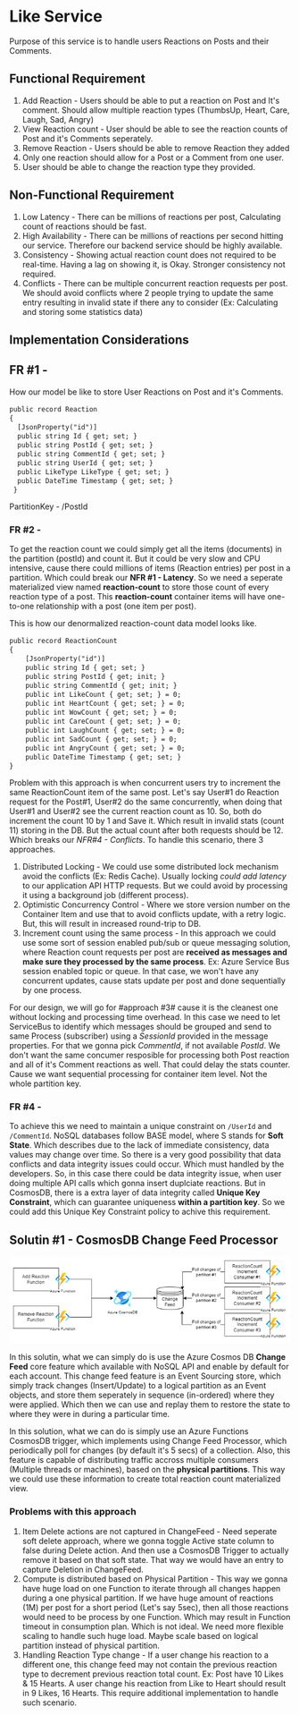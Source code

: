 # Like Service
Purpose of this service is to handle users Reactions on Posts and their Comments.

## Functional Requirement

1. Add Reaction - Users should be able to put a reaction on Post and It's comment. Should allow multiple reaction types (ThumbsUp, Heart, Care, Laugh, Sad, Angry)
2. View Reaction count - User should be able to see the reaction counts of Post and it's Comments seperately.
3. Remove Reaction - Users should be able to remove Reaction they added
4. Only one reaction should allow for a Post or a Comment from one user.
5. User should be able to change the reaction type they provided.

## Non-Functional Requirement
1. Low Latency - There can be millions of reactions per post, Calculating count of reactions should be fast. 
2. High Availability - There can be millions of reactions per second hitting our service. Therefore our backend service should be highly available.
3. Consistency - Showing actual reaction count does not required to be real-time. Having a lag on showing it, is Okay. Stronger consistency not required.
4. Conflicts - There can be multiple concurrent reaction requests per post. We should avoid conflicts where 2 people trying to update the same entry resulting in invalid state if there any to consider (Ex: Calculating and storing some statistics data)

## Implementation Considerations

## FR #1 - <br>
How our model be like to store User Reactions on Post and it's Comments.
```
public record Reaction
{
  [JsonProperty("id")]
  public string Id { get; set; }
  public string PostId { get; set; }
  public string CommentId { get; set; }
  public string UserId { get; set; }
  public LikeType LikeType { get; set; }
  public DateTime Timestamp { get; set; }
 }
```
PartitionKey - /PostId


### FR #2 - <br>
To get the reaction count we could simply get all the items (documents) in the partition (postId) and count it. But it could be very slow and CPU intensive, cause there could millions of items (Reaction entries) per post in a partition. Which could break our **NFR #1 - Latency**. So we need a seperate materialized view named **reaction-count** to store those count of every reaction type of a post. This **reaction-count** container items will have one-to-one relationship with a post (one item per post).

This is how our denormalized reaction-count data model looks like.
```
public record ReactionCount
{
    [JsonProperty("id")]
    public string Id { get; set; }
    public string PostId { get; init; }
    public string CommentId { get; init; }
    public int LikeCount { get; set; } = 0;
    public int HeartCount { get; set; } = 0;
    public int WowCount { get; set; } = 0;
    public int CareCount { get; set; } = 0;
    public int LaughCount { get; set; } = 0;
    public int SadCount { get; set; } = 0;
    public int AngryCount { get; set; } = 0;
    public DateTime Timestamp { get; set; }
}
```

Problem with this approach is when concurrent users try to increment the same ReactionCount item of the same post. Let's say User#1 do Reaction request for the Post#1, User#2 do the same concurrently, when doing that User#1 and User#2 see the current reaction count as 10. So, both do increment the count 10 by 1 and Save it. Which result in invalid stats (count 11) storing in the DB. But the actual count after both requests should be 12. Which breaks our *NFR#4 - Conflicts*. To handle this scenario, there 3 approaches.
1. Distributed Locking - We could use some distributed lock mechanism avoid the conflicts (Ex: Redis Cache). Usually locking *could add latency* to our application API HTTP requests. But we could avoid by processing it using a background job (different process).
2. Optimistic Concurrency Control - Where we store version number on the Container Item and use that to avoid conflicts update, with a retry logic. But, this will result in increased round-trip to DB.
3. Increment count using the same process - In this approach we could use some sort of session enabled pub/sub or queue messaging solution, where Reaction count requests per post are **received as messages and make sure they processed by the same process**. Ex: Azure Service Bus session enabled topic or queue. In that case, we won't have any concurrent updates, cause stats update per post and done sequentially by one process. 

For our design, we will go for #approach #3# cause it is the cleanest one without locking and processing time overhead. In this case we need to let ServiceBus to identify which messages should be grouped and send to same Process (subscriber) using a *SessionId* provided in the message properties. For that we gonna pick *CommentId*, if not available *PostId*. We don't want the same concumer resposible for processing both Post reaction and all of it's Comment reactions as well. That could delay the stats counter. Cause we want sequential processing for container item level. Not the whole partition key.

### FR #4 - <br>
To achieve this we need to maintain a unique constraint on `/UserId` and `/CommentId`. NoSQL databases follow BASE model, where S stands for **Soft State**. Which describes due to the lack of immediate consistency, data values may change over time. So there is a very good possibility that data conflicts and data integrity issues could occur. Which must handled by the developers. So, in this case there could be data integrity issue, when user doing multiple API calls which gonna insert duplciate reactions. But in CosmosDB, there is a extra layer of data integrity called **Unique Key Constraint**, which can guarantee uniqueness **within a partition key**. So we could add this Unique Key Constraint policy to achive this requirement. 


## Solutin #1 - CosmosDB Change Feed Processor
![Change Feed Processor](LikeService.drawio.png)

In this solutin, what we can simply do is use the Azure Cosmos DB **Change Feed** core feature which available with NoSQL API and enable by default for each account. This change feed feature is an Event Sourcing store, which simply track changes (Insert/Update) to a logical partition as an Event objects, and store them seperately in sequence (in-ordered) where they were applied. Which then we can use and replay them to restore the state to where they were in during a particular time.  

In this solution, what we can do is simply use an Azure Functions CosmosDB trigger, which implements using Change Feed Processor, which periodically poll for changes (by default it's 5 secs) of a collection. Also, this feature is capable of distributing traffic accross multiple consumers (Multiple threads or machines), based on the **physical partitions**. This way we could use these information to create total reaction count materialized view.

### Problems with this approach
1. Item Delete actions are not captured in ChangeFeed - Need seperate soft delete approach, where we gonna toggle Active state column to false during Delete action. And then use a CosmosDB Trigger to actually remove it based on that soft state. That way we would have an entry to capture Deletion in ChangeFeed. 
2. Compute is distributed based on Physical Partition - This way we gonna have huge load on one Function to iterate through all changes happen during a one physical partition. If we have huge amount of reactions (1M) per post for a short period (Let's say 5sec), then all those reactions would need to be process by one Function. Which may result in Function timeout in consumption plan. Which is not ideal. We need more flexible scaling to handle such huge load. Maybe scale based on logical partition instead of physical partition.
3. Handling Reaction Type change - If a user change his reaction to a different one, this change feed may not contain the previous reaction type to decrement previous reaction total count. Ex: Post have 10 Likes & 15 Hearts. A user change his reaction from Like to Heart should result in 9 Likes, 16 Hearts. This require additional implementation to handle such scenario.
